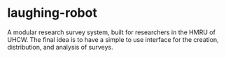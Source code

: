 laughing-robot
==============

A modular research survey system, built for researchers in the HMRU of UHCW. The final idea is to have a simple to use interface for the creation, distribution, and analysis of surveys.
